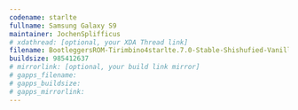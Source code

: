 ```yaml
---
codename: starlte
fullname: Samsung Galaxy S9
maintainer: JochenSplifficus
# xdathread: [optional, your XDA Thread link]
filename: BootleggersROM-Tirimbino4starlte.7.0-Stable-Shishufied-Vanilla-20230219-134317.zip
buildsize: 985412637
# mirrorlink: [optional, your build link mirror]
# gapps_filename:
# gapps_buildsize:
# gapps_mirrorlink:
---
```


